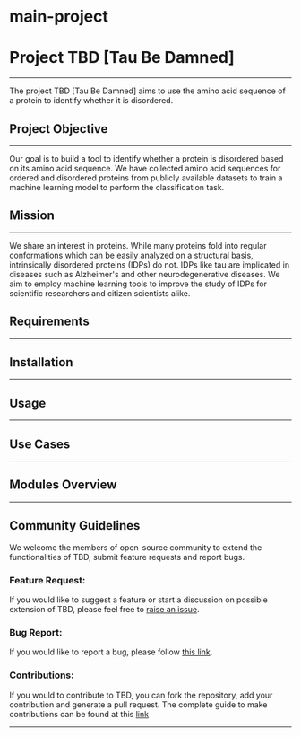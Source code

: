 # main-project
# Project TBD [Tau Be Damned]

-------------------------

The project TBD [Tau Be Damned] aims to use the amino acid sequence of a protein to identify whether it is disordered.

## Project Objective

-------------------------

Our goal is to build a tool to identify whether a protein is disordered based on its amino acid sequence. We have collected amino acid
sequences for ordered and disordered proteins from publicly available datasets to train a machine learning model to perform the
classification task.

## Mission

-------------------------

We share an interest in proteins.
While many proteins fold into regular conformations which can be easily analyzed on a structural basis, intrinsically disordered proteins
(IDPs) do not. IDPs like tau are implicated in diseases such as Alzheimer's and other neurodegenerative diseases. We aim to employ machine learning tools to improve the study of IDPs for scientific researchers and citizen scientists alike.

## Requirements

------------------------

## Installation

------------------------

## Usage

------------------------

## Use Cases

------------------------



## Modules Overview

------------------------

## Community Guidelines

 We welcome the members of open-source community to extend the functionalities of TBD, submit feature requests and report bugs.
 
 ### Feature Request:
 If you would like to suggest a feature or start a discussion on possible extension of TBD, please feel free to <a href="https://github.com/Intrinsically-Disordered/TBD/issues/new">raise an issue</a>.
 
 ### Bug Report:
 If you would like to report a bug, please follow <a href="https://github.com/Intrinsically-Disordered/TBD/issues/new">this link</a>.
 
 ### Contributions:
 If you would to contribute to TBD, you can fork the repository, add your contribution and generate a pull request. The complete guide to make contributions can be found at this <a href="https://github.com/Intrinsically-Disordered/TBD/blob/main/CONTRIBUTIONS.md">link</a>

------------------------
